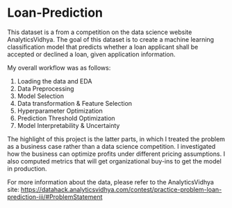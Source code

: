 # Loan-Prediction
This dataset is a from a competition on the data science website AnalyticsVidhya. The goal of this dataset is to create a machine learning classification model that predicts whether a loan applicant shall be accepted or declined a loan, given application information.

My overall workflow was as follows:

1. Loading the data and EDA
2. Data Preprocessing
3. Model Selection
4. Data transformation & Feature Selection
5. Hyperparameter Optimization
6. Prediction Threshold Optimization
7. Model Interpretability & Uncertainty

The highlight of this project is the latter parts, in which I treated the problem as a business case rather than a data science competition. I investigated how the business can optimize profits under different pricing assumptions. I also computed metrics that will get organizational buy-ins to get the model in production.

For more information about the data, please refer to the AnalyticsVidhya site: https://datahack.analyticsvidhya.com/contest/practice-problem-loan-prediction-iii/#ProblemStatement
